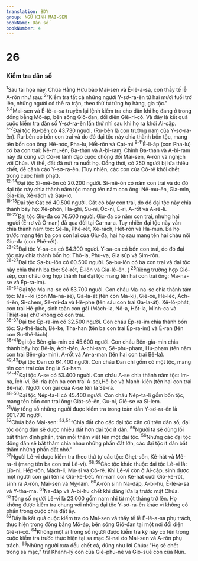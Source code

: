 ```yaml
---
translation: BDY
group: NGŨ KINH MAI-SEN
bookName: Dân số 
bookNumber: 4
---
```


<div class="title"><h1>26</h1><h3>Kiểm tra dân số</h3></div>
<span class="verse dan_26_1"><sup>1</sup>Sau tai họa này, Chúa Hằng Hữu bảo Mai-sen và Ê-lê-a-sa, con thầy tế lễ A-rôn như sau: </span>
<span class="verse dan_26_2"><sup>2</sup>“Kiểm tra tất cả những người Y-sơ-ra-ên từ hai mươi tuổi trở lên, những người có thể ra trận, theo thứ tự từng họ hàng, gia tộc.&#34;<br/></span>
<span class="verse dan_26_3 dan_26_4"><sup>3,4</sup>Mai-sen và Ê-lê-a-sa truyền lại lệnh kiểm tra cho dân khi họ đang ở trong đồng bằng Mô-áp, bên sông Giô-đan, đối diện Giê-ri-cô. Và đây là kết quả cuộc kiểm tra dân số Y-sơ-ra-ên lần thứ nhì sau khi họ ra khỏi Ai-cập.<br/></span>
<span class="verse dan_26_5 dan_26_6 dan_26_7"><sup>5-7</sup>Đại tộc Ru-bên có 43.730 người. (Ru-bên là con trưởng nam của Y-sơ-ra-ên). Ru-bên có bốn con trai và do đó đại tộc này chia thành bốn tộc, mang tên bốn con ông: Hê-nóc, Pha-lu, Hết-rôn và Cạt-mi </span>
<span class="verse dan_26_8 dan_26_9 dan_26_10 dan_26_11"><sup>8-11</sup>Ê-li-áp (con Pha-lu) có ba con trai: Nê-mu-ên, Đa-than và A-bi-ram. Chính Đa-than và A-bi-ram này đã cùng với Cô-rê lãnh đạo cuộc chống đối Mai-sen, A-rôn và nghịch với Chúa. Vì thế, đất đã nứt ra nuốt họ. Đồng thời, có 250 người bị lửa thiêu chết, để cảnh cáo Y-sơ-ra-ên. (Tuy nhiên, các con của Cô-rê khỏi chết trong cuộc hình phạt).<br/></span>
<span class="verse dan_26_12 dan_26_13 dan_26_14"><sup>12-14</sup>Đại tộc Si-mê-ôn có 20.200 người. Si-mê-ôn có năm con trai và do đó đại tộc này chia thành năm tộc mang tên năm con ông: Nê-mu-ên, Gia-min, Gia-kin, Xê-rách và Sau-lơ.<br/></span>
<span class="verse dan_26_15 dan_26_16 dan_26_17 dan_26_18"><sup>15-18</sup>Đại tộc Gát có 40.500 người. Gát có bảy con trai, do đó đại tộc này chia thành bảy họ: Xê-phôn, Ha-ghi, Su-ni, Óc-ni, Ê-ri, A-rốt và A-rê-li.<br/></span>
<span class="verse dan_26_19 dan_26_20 dan_26_21 dan_26_22"><sup>19-22</sup>Đại tộc Giu-đa có 76.500 người. Giu-đa có năm con trai, nhưng hai người (Ê-rơ và Ô-nan) đã qua đời tại Ca-na-a. Tuy nhiên đại tộc này vẫn chia thành năm tộc: Sê-la, Phê-rết, Xê-rách, Hết-rôn và Ha-mun. Ba họ trước mang tên ba con còn lại của Giu-đa, hai họ sau mang tên hai cháu nội Giu-đa (con Phê-rết).<br/></span>
<span class="verse dan_26_23 dan_26_24 dan_26_25"><sup>23-25</sup>Đại tộc Y-sa-ca có 64.300 người. Y-sa-ca có bốn con trai, do đó đại tộc này chia thành bốn họ: Thô-la, Phu-va, Gia súp và Sim-rôn.<br/></span>
<span class="verse dan_26_26 dan_26_27"><sup>26-27</sup>Đại tộc Sa-bu-lôn có 60.500 người. Sa-bu-lôn có ba con trai và đại tộc này chia thành ba tộc: Sê-rết, Ê-lôn và Gia-lê-ên. (</span>
<span class="verse dan_26_28"><sup>28</sup>Riêng trường hợp Giô-sép, con cháu ông họp thành hai đại tộc mang tên hai con trai ông: Ma-na-se và Ép-ra-im).<br/></span>
<span class="verse dan_26_29 dan_26_30 dan_26_31 dan_26_32 dan_26_33 dan_26_34"><sup>29-34</sup>Đại tộc Ma-na-se có 53.700 người. Con cháu Ma-na-se chia thành tám tộc: Ma¬-ki (con Ma-na-se), Ga-la-át (tên con Ma-ki), Giê-xe, Hê-léc, Ách-ri-ên, Si-chem, Sê-mi-đa và Hê-phe (tên sáu con trai Ga-la-át). Xê-lô-phát, con trai Hê-phe, sinh toàn con gái (Mách-la, Nô-a, Hốt-la, Minh-ca và Thiệt-sa) chứ không có con trai.<br/></span>
<span class="verse dan_26_35 dan_26_36 dan_26_37"><sup>35-37</sup>Đại tộc Ép-ra-im có 32.500 người. Con cháu Ép-ra-im chia thành bốn tộc: Su-thê-lách, Bê-ke, Tha-han (tên ba con trai Ép-ra-im) và Ê-ran (tên con Su-thê-lách).<br/></span>
<span class="verse dan_26_38 dan_26_39 dan_26_40 dan_26_41"><sup>38-41</sup>Đại tộc Bên-gia-min có 45.600 người. Con cháu Bên-gia-min chia thành bảy họ: Bê-la, Ách-bên, A-chi-ram, Sê-phu-pham, Hu-pham (tên năm con trai Bên-gia-min), A-rốt và An-a-man (tên hai con trai Bê-la).<br/></span>
<span class="verse dan_26_42 dan_26_43"><sup>42,43</sup>Đại tộc Đan có 64.400 người. Con cháu Đan chỉ gồm có một tộc, mang tên con trai của ông là Su-ham.<br/></span>
<span class="verse dan_26_44 dan_26_45 dan_26_46 dan_26_47"><sup>44-47</sup>Đại tộc A-se có 53.400 người. Con cháu A-se chia thành năm tộc: Im-na, Ích-vi, Bê-ria (tên ba con trai A-se),Hê-be và Manh-kiên (tên hai con trai Bê-ria). Người con gái của A-se tên là Sê-ra.<br/></span>
<span class="verse dan_26_48 dan_26_49 dan_26_50"><sup>48-50</sup>Đại tộc Nép-ta-li có 45.400 người. Con cháu Nép-ta-li gồm bốn tộc, mang tên bốn con trai ông: Giát-sê-ên, Gu-ni, Giê-se va Si-lem.<br/></span>
<span class="verse dan_26_51"><sup>51</sup>Vậy tổng số những người được kiểm tra trong toàn dân Y-sơ-ra-ên là 601.730 người.<br/></span>
<span class="verse dan_26_52"><sup>52</sup>Chúa bảo Mai-sen: </span>
<span class="verse dan_26_53 dan_26_54"><sup>53,54</sup>“Chia đất cho các đại tộc căn cứ trên dân số, đại tộc đông dân sẽ được nhiều đất hơn đại tộc ít dân. </span>
<span class="verse dan_26_55"><sup>55</sup>Người ta sẽ dùng lối bắt thăm định phần, trên mỗi thăm viết tên một đại tộc. </span>
<span class="verse dan_26_56"><sup>56</sup>Nhưng các đại tộc đông dân sẽ bắt thăm chia nhau những phần đất lớn, các đại tộc ít dân bắt thăm những phần đất nhỏ.&#34;<br/></span>
<span class="verse dan_26_57"><sup>57</sup>Người Lê-vi được kiểm tra theo thứ tự các tộc: Ghẹt-sôn, Kê-hát và Mê-ra-ri (mang tên ba con trai Lê-vi). </span>
<span class="verse dan_26_58 dan_26_59"><sup>58,59</sup>Các tộc khác thuộc đại tộc Lê-vi là: Líp-ni, Hếp-rôn, Mách-li, Mu-si và Cô-rê. Khi Lê-vi còn ở Ai-cập, sinh được một người con gái tên là Giô-kê-bết. Am-ram con Kê-hát cưới Giô-kê-rốt, sinh ra A-rôn, Mai-sen và Mỵ-lâm. </span>
<span class="verse dan_26_60"><sup>60</sup>A-rôn sinh Na-đáp, A-bi-hu, Ê-lê-a-sa và Y-tha-ma. </span>
<span class="verse dan_26_61"><sup>61</sup>Na-đáp và A-bi-hu chết khi dâng lửa lạ trước mặt Chúa.<br/></span>
<span class="verse dan_26_62"><sup>62</sup>Tổng số người Lê-vi là 23.000 gồm nam nhi từ một tháng trở lên. Họ không được kiểm tra chung với những đại tộc Y-sơ-ra-ên khác vì không có phần trong cuộc chia đất ấy.<br/></span>
<span class="verse dan_26_63"><sup>63</sup>Đấy là kết quả cuộc kiểm tra do Mai-sen và thầy tế lễ Ê-lê-a-sa phụ trách, thực hiện trong đồng bằng Mô-áp, bên sông Giô-đan tại một nơi đối diện Giê-ri-cô. </span>
<span class="verse dan_26_64"><sup>64</sup>Không một ai trong số người được kiểm tra kỳ này có tên trong cuộc kiểm tra trước thực hiện tại sa mạc Si-nai do Mai-sen và A-rôn phụ trách. </span>
<span class="verse dan_26_65"><sup>65</sup>Những người xưa đều chết cả, đúng như lời Chúa: &#34;Họ sẽ chết trong sa mạc,&#34; trừ Khanh-lý con của Giê-phu-nê và Giô-suê con của Nun.</span>
